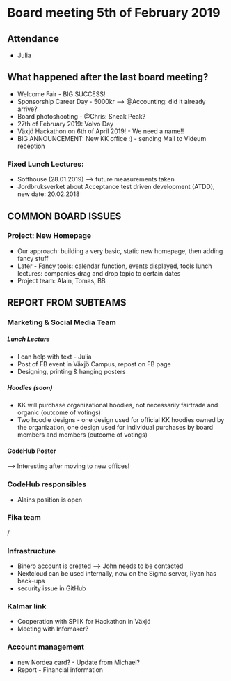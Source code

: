 # Board meeting 5th of February 2019
## Attendance
- Julia


## What happened after the last board meeting? 
- Welcome Fair - BIG SUCCESS!
- Sponsorship Career Day - 5000kr --> @Accounting: did it already arrive?
- Board photoshooting - @Chris: Sneak Peak?
- 27th of February 2019: Volvo Day
- Växjö Hackathon on 6th of April 2019! - We need a name!!
- BIG ANNOUNCEMENT: New KK office :) - sending Mail to Videum reception

### Fixed Lunch Lectures:
- Softhouse (28.01.2019) --> future measurements taken
- Jordbruksverket about Acceptance test driven development (ATDD), new date: 20.02.2018

## COMMON BOARD ISSUES
### Project: New Homepage
- Our approach: building a very basic, static new homepage, then adding fancy stuff
- Later - Fancy tools: calendar function, events displayed, tools lunch lectures: companies drag and drop topic to certain dates 
- Project team: Alain, Tomas, BB

## REPORT FROM SUBTEAMS
### Marketing & Social Media Team
##### Lunch Lecture
- I can help with text - Julia
- Post of FB event in Växjö Campus, repost on FB page
- Designing, printing & hanging posters

##### Hoodies (soon)
- KK will purchase organizational hoodies, not necessarily fairtrade and organic (outcome of votings)
- Two hoodie designs - one design used for official KK hoodies owned by the organization, one design used for individual purchases by board members and members (outcome of votings)

#### CodeHub Poster
--> Interesting after moving to new offices!

### CodeHub responsibles
- Alains position is open

### Fika team
/

### Infrastructure
- Binero account is created --> John needs to be contacted
- Nextcloud can be used internally, now on the Sigma server, Ryan has back-ups
- security issue in GitHub

### Kalmar link
- Cooperation with SPIIK for Hackathon in Växjö
- Meeting with Infomaker?

### Account management
- new Nordea card? - Update from Michael?
- Report - Financial information
